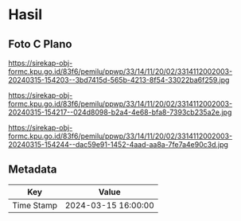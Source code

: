 # Hasil

## Foto C Plano

https://sirekap-obj-formc.kpu.go.id/83f6/pemilu/ppwp/33/14/11/20/02/3314112002003-20240315-154203--3bd7415d-565b-4213-8f54-33022ba6f259.jpg

https://sirekap-obj-formc.kpu.go.id/83f6/pemilu/ppwp/33/14/11/20/02/3314112002003-20240315-154217--024d8098-b2a4-4e68-bfa8-7393cb235a2e.jpg

https://sirekap-obj-formc.kpu.go.id/83f6/pemilu/ppwp/33/14/11/20/02/3314112002003-20240315-154244--dac59e91-1452-4aad-aa8a-7fe7a4e90c3d.jpg


## Metadata

| Key        | Value               |
| ---------- | ------------------- |
| Time Stamp | 2024-03-15 16:00:00 |



